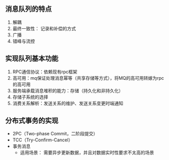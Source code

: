 ## 消息队列的特点
1. 解耦
2. 最终一致性： 记录和补偿的方式
3. 广播
4. 错峰与流控

## 实现队列基本功能
1. RPC通信协议：依赖现有rpc框架
2. 高可用：mq保证处理消息幂等（共享存储等方式），将MQ的高可用转嫁为rpc的高可用
3. 服务端承载消息堆积的能力：存储（持久化和非持久化）
4. 存储子系统的选择
5. 消费关系解析：发送关系的维护、发送关系变更时端通知


## 分布式事务的实现
- 2PC（Two-phase Commit，二阶段提交）
- TCC（Try-Confirm-Cancel）
- 事务消息
    - 适用场景： 需要异步更新数据，并且对数据实时性要求不太高的场景